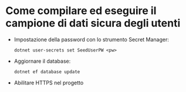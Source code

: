 # <a name="how-to-buildrun-secure-user-data-sample"></a>Come compilare ed eseguire il campione di dati sicura degli utenti

* Impostazione della password con lo strumento Secret Manager:

  `dotnet user-secrets set SeedUserPW <pw>`

* Aggiornare il database:

  `dotnet ef database update`

* Abilitare HTTPS nel progetto
